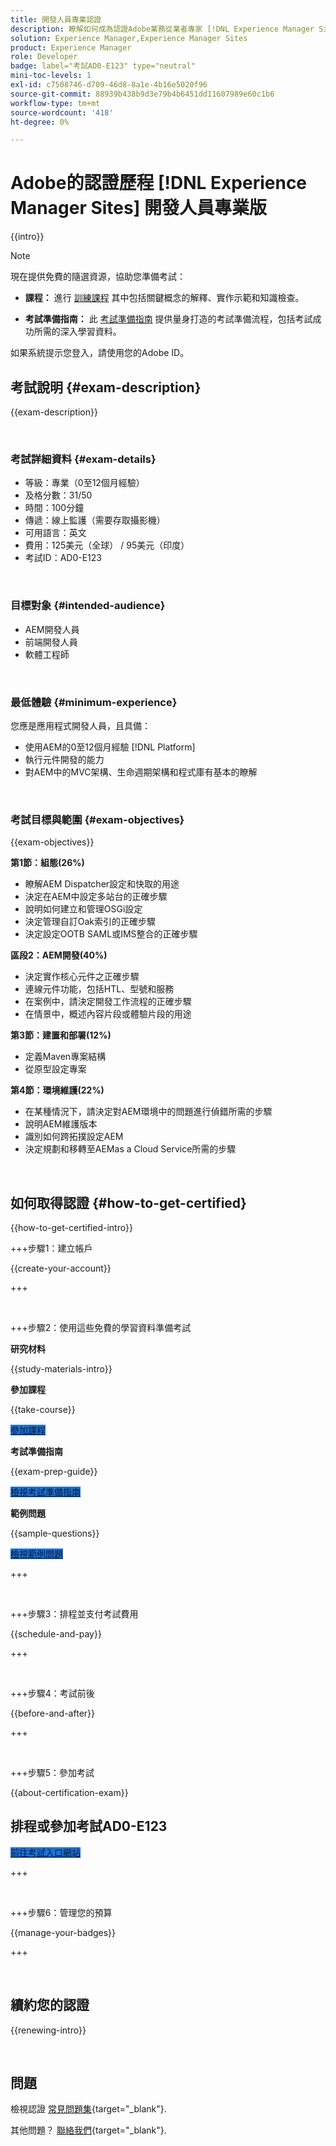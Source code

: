 ```yaml
---
title: 開發人員專業認證
description: 瞭解如何成為認證Adobe業務從業者專家 [!DNL Experience Manager Sites].
solution: Experience Manager,Experience Manager Sites
product: Experience Manager
role: Developer
badge: label="考試AD0-E123" type="neutral"
mini-toc-levels: 1
exl-id: c7508746-d709-46d8-8a1e-4b16e5020f96
source-git-commit: 88939b438b9d3e79b4b6451dd11607989e60c1b6
workflow-type: tm+mt
source-wordcount: '418'
ht-degree: 0%

---
```


# Adobe的認證歷程 [!DNL Experience Manager Sites] 開發人員專業版

{{intro}}

>[!NOTE]
>
>現在提供免費的隨選資源，協助您準備考試：
>
>* **課程：** 進行 [訓練課程](https://app.rockinfo.com/courses/105) 其中包括關鍵概念的解釋、實作示範和知識檢查。
>
>* **考試準備指南：** 此 [考試準備指南](https://app.rockinfo.com/courses/playScorm/381) 提供量身打造的考試準備流程，包括考試成功所需的深入學習資料。
>
>如果系統提示您登入，請使用您的Adobe ID。

## 考試說明 {#exam-description}

{{exam-description}}

<br>

### 考試詳細資料 {#exam-details}

* 等級：專業（0至12個月經驗）
* 及格分數：31/50
* 時間：100分鐘
* 傳遞：線上監護（需要存取攝影機）
* 可用語言：英文
* 費用：125美元（全球） / 95美元（印度）
* 考試ID：AD0-E123

<br>

### 目標對象 {#intended-audience}

* AEM開發人員
* 前端開發人員
* 軟體工程師

<br>

### 最低體驗 {#minimum-experience}

您應是應用程式開發人員，且具備：

* 使用AEM的0至12個月經驗 [!DNL Platform]
* 執行元件開發的能力
* 對AEM中的MVC架構、生命週期架構和程式庫有基本的瞭解

<br>

### 考試目標與範圍 {#exam-objectives}

{{exam-objectives}}

**第1節：組態(26%)**

* 瞭解AEM Dispatcher設定和快取的用途
* 決定在AEM中設定多站台的正確步驟
* 說明如何建立和管理OSGi設定
* 決定管理自訂Oak索引的正確步驟
* 決定設定OOTB SAML或IMS整合的正確步驟

**區段2：AEM開發(40%)**

* 決定實作核心元件之正確步驟
* 連線元件功能，包括HTL、型號和服務
* 在案例中，請決定開發工作流程的正確步驟
* 在情景中，概述內容片段或體驗片段的用途

**第3節：建置和部署(12%)**

* 定義Maven專案結構
* 從原型設定專案

**第4節：環境維護(22%)**

* 在某種情況下，請決定對AEM環境中的問題進行偵錯所需的步驟
* 說明AEM維護版本
* 識別如何跨拓撲設定AEM
* 決定規劃和移轉至AEMas a Cloud Service所需的步驟

<br>

## 如何取得認證 {#how-to-get-certified}

{{how-to-get-certified-intro}}

+++步驟1：建立帳戶

{{create-your-account}}

+++

<br>

+++步驟2：使用這些免費的學習資料準備考試

**研究材料**

{{study-materials-intro}}

**參加課程**

{{take-course}}

<a href="https://app.rockinfo.com/courses/105" target="_blank" class="spectrum-Button spectrum-Button--fill spectrum-Button--accent spectrum-Button--sizeM is-margin-bottom-big-big at-element-click-tracking" style="background-color:#1473E6">

<span class="spectrum-Button-label has-no-wrap">
   參加課程
</span>
</a>

**考試準備指南**

{{exam-prep-guide}}

<a href="https://app.rockinfo.com/courses/playScorm/381" target="_blank" class="spectrum-Button spectrum-Button--fill spectrum-Button--accent spectrum-Button--sizeM is-margin-bottom-big-big at-element-click-tracking" style="background-color:#1473E6">

<span class="spectrum-Button-label has-no-wrap">
   檢視考試準備指南
</span>
</a>

**範例問題**

{{sample-questions}}

<a href="https://scorpion.caveon.com/launchpad/ad3-e123-adobe-experience-manager-sites-developer-professional-sample-questions" target="_blank" class="spectrum-Button spectrum-Button--fill spectrum-Button--accent spectrum-Button--sizeM is-margin-bottom-big-big at-element-click-tracking" style="background-color:#1473E6">

<span class="spectrum-Button-label has-no-wrap">
   檢視範例問題
</span>
</a>

+++

<br>

+++步驟3：排程並支付考試費用

{{schedule-and-pay}}

+++

<br>

+++步驟4：考試前後

{{before-and-after}}

+++

<br>

+++步驟5：參加考試

{{about-certification-exam}}

## 排程或參加考試AD0-E123

<a href="https://www.certmetrics.com/adobe/candidate/examity_sso.aspx?eid=AD0-E123" target="_blank" class="spectrum-Button spectrum-Button--fill spectrum-Button--accent spectrum-Button--sizeM is-margin-bottom-big-big at-element-click-tracking" style="background-color:#1473E6">

<span class="spectrum-Button-label has-no-wrap">
   前往考試入口網站
</span>
</a>

+++

<br>

+++步驟6：管理您的預算

{{manage-your-badges}}

+++

<br>

## 續約您的認證

{{renewing-intro}}

<br>

## 問題

檢視認證 [常見問題集](https://experienceleague.adobe.com/docs/certification/certification/faq.html){target="_blank"}.

其他問題？ [聯絡我們](mailto:certif@adobe.com){target="_blank"}.

